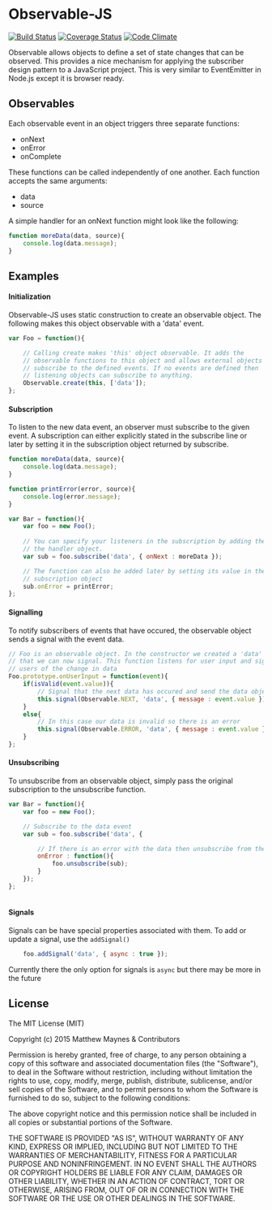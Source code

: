 # Observable-JS 

[![Build Status](https://travis-ci.org/mattmaynes/observable-js.svg)](https://travis-ci.org/mattmaynes/observable-js)
[![Coverage Status](https://coveralls.io/repos/mattmaynes/observable-js/badge.svg?branch=master)](https://coveralls.io/r/mattmaynes/observable-js?branch=master)
[![Code Climate](https://codeclimate.com/github/mattmaynes/observable-js/badges/gpa.svg)](https://codeclimate.com/github/mattmaynes/observable-js)

Observable allows objects to define a set of state changes that can be 
observed. This provides a nice mechanism for applying the subscriber design 
pattern to a JavaScript project. This is very similar to EventEmitter in 
Node.js except it is browser ready.

## Observables
Each observable event in an object triggers three separate functions:
- onNext
- onError
- onComplete


These functions can be called independently of one another. Each function 
accepts the same arguments:
- data
- source

A simple handler for an onNext function might look like the following:

```JavaScript
function moreData(data, source){
	console.log(data.message);
}
```

## Examples

#### Initialization
Observable-JS uses static construction to create an observable object. The 
following makes this object observable with a 'data' 
event. 

```JavaScript
var Foo = function(){

	// Calling create makes 'this' object observable. It adds the 
	// observable functions to this object and allows external objects to 
	// subscribe to the defined events. If no events are defined then
	// listening objects can subscribe to anything.
	Observable.create(this, ['data']);
};
```

#### Subscription
To listen to the new data event, an observer must subscribe to the given event.
A subscription can either explicitly stated in the subscribe line or later by 
setting it in the subscription object returned by subscribe.

```JavaScript
function moreData(data, source){
	console.log(data.message);
}

function printError(error, source){
	console.log(error.message);
}

var Bar = function(){
	var foo = new Foo();
	
	// You can specify your listeners in the subscription by adding them to
	// the handler object.
	var sub = foo.subscribe('data', { onNext : moreData });

	// The function can also be added later by setting its value in the 
	// subscription object
	sub.onError = printError;
};
```

#### Signalling
To notify subscribers of events that have occured, the observable object sends a 
signal with the event data.

```JavaScript
// Foo is an observable object. In the constructor we created a 'data' event 
// that we can now signal. This function listens for user input and signals 
// users of the change in data
Foo.prototype.onUserInput = function(event){
	if(isValid(event.value)){
		// Signal that the next data has occured and send the data object
		this.signal(Observable.NEXT, 'data', { message : event.value });
	}
	else{
		// In this case our data is invalid so there is an error
		this.signal(Observable.ERROR, 'data', { message : event.value });
	}
};
```

#### Unsubscribing
To unsubscribe from an observable object, simply pass the original subscription
to the unsubscribe function.

```JavaScript
var Bar = function(){
	var foo = new Foo();

	// Subscribe to the data event
	var sub = foo.subscribe('data', { 

		// If there is an error with the data then unsubscribe from the source
		onError : function(){
			foo.unsubscribe(sub);
		}
	});
};
	
```

#### Signals
Signals can be have special properties associated with them. To add or update
a signal, use the `addSignal()`

```JavaScript
	foo.addSignal('data', { async : true });
```

Currently there the only option for signals is `async` but there may be more 
in the future


## License

The MIT License (MIT)

Copyright (c) 2015 Matthew Maynes & Contributors

Permission is hereby granted, free of charge, to any person obtaining a copy
of this software and associated documentation files (the "Software"), to deal
in the Software without restriction, including without limitation the rights
to use, copy, modify, merge, publish, distribute, sublicense, and/or sell
copies of the Software, and to permit persons to whom the Software is
furnished to do so, subject to the following conditions:
 
The above copyright notice and this permission notice shall be included in
all copies or substantial portions of the Software.

THE SOFTWARE IS PROVIDED "AS IS", WITHOUT WARRANTY OF ANY KIND, EXPRESS OR
IMPLIED, INCLUDING BUT NOT LIMITED TO THE WARRANTIES OF MERCHANTABILITY,
FITNESS FOR A PARTICULAR PURPOSE AND NONINFRINGEMENT. IN NO EVENT SHALL THE
AUTHORS OR COPYRIGHT HOLDERS BE LIABLE FOR ANY CLAIM, DAMAGES OR OTHER
LIABILITY, WHETHER IN AN ACTION OF CONTRACT, TORT OR OTHERWISE, ARISING FROM,
OUT OF OR IN CONNECTION WITH THE SOFTWARE OR THE USE OR OTHER DEALINGS IN
THE SOFTWARE.

